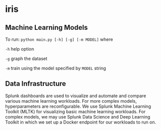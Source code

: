# iris

## Machine Learning Models
To run: ```python main.py [-h] [-g] [-m MODEL]``` 
where

```-h``` help option

```-g``` graph the dataset

```-m``` train using the model specified by ```MODEL``` string

## Data Infrastructure
Splunk dashboards are used to visualize and automate and compare various machine learning workloads. For more complex models, hyperparameters are reconfigurable. We use Splunk Machine Learning Toolkit (MLTK) for visualizing basic machine learning workloads. For complex models, we may use Splunk Data Science and Deep Learning Toolkit in which we set up a Docker endpoint for our workloads to run on.
